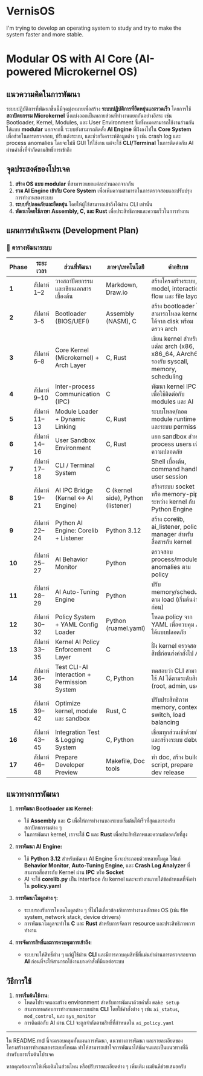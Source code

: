 # VernisOS
I'm trying to develop an operating system to study and try to make the system faster and more stable.

# Modular OS with AI Core (AI-powered Microkernel OS)

## แนวความคิดในการพัฒนา

ระบบปฏิบัติการที่พัฒนาขึ้นนี้มีจุดมุ่งหมายเพื่อสร้าง **ระบบปฏิบัติการที่ยืดหยุ่นและรวดเร็ว** โดยการใช้ **สถาปัตยกรรม Microkernel** ซึ่งแบ่งออกเป็นหลายส่วนที่ทำงานแยกกันอย่างอิสระ เช่น Bootloader, Kernel, Modules, และ User Environment ซึ่งทั้งหมดสามารถใช้งานร่วมกันได้แบบ **modular** นอกจากนี้ ระบบยังสามารถติดตั้ง **AI Engine** ที่ฝังลงไปใน **Core System** เพื่อช่วยในการตรวจสอบ, ปรับแต่งระบบ, และช่วยวิเคราะห์ข้อมูลต่าง ๆ เช่น crash log และ process anomalies โดยจะไม่มี GUI ให้ใช้งาน แต่จะใช้ **CLI/Terminal** ในการติดต่อกับ AI ผ่านคำสั่งที่จำกัดตามสิทธิ์การเข้าถึง

## จุดประสงค์ของโปรเจค

1. **สร้าง OS แบบ modular** ที่สามารถแยกแต่ละส่วนออกจากกัน
2. **รวม AI Engine เข้ากับ Core System** เพื่อเพิ่มความสามารถในการตรวจสอบและปรับปรุงการทำงานของระบบ
3. **ระบบที่ปลอดภัยและยืดหยุ่น** โดยให้ผู้ใช้สามารถเข้าถึงได้ผ่าน CLI เท่านั้น
4. **พัฒนาโดยใช้ภาษา Assembly, C, และ Rust** เพื่อประสิทธิภาพและความเร็วในการทำงาน

## แผนการดำเนินงาน (Development Plan)

### 📅 ตารางพัฒนาระบบ

| **Phase** | **ระยะเวลา**  | **ส่วนที่พัฒนา**                                | **ภาษา/เทคโนโลยี**                  | **คำอธิบาย** 
|-----------|---------------|---------------------------------------------|------------------------------------|--------------------------------------------------------------------
| **1**     | สัปดาห์ 1–2     | วางสถาปัตยกรรมและเขียนเอกสารเบื้องต้น            | Markdown, Draw.io                  | สร้างโครงสร้างระบบ, model, interaction flow และ file layout  
| **2**     | สัปดาห์ 3–5     | Bootloader (BIOS/UEFI)                      | Assembly (NASM), C                 | สร้าง bootloader ให้สามารถโหลด kernel ได้จาก disk พร้อมตรวจ arch 
| **3**     | สัปดาห์ 6–8     | Core Kernel (Microkernel) + Arch Layer      | C, Rust                            | เขียน kernel สำหรับแต่ละ arch (x86, x86_64, AArch64) รองรับ syscall, memory, scheduling 
| **4**     | สัปดาห์ 9–10    | Inter-process Communication (IPC)           | C                                  | พัฒนา kernel IPC เพื่อใช้ติดต่อกับ modules และ AI 
| **5**     | สัปดาห์ 11–13   | Module Loader + Dynamic Linking             | C, Rust                            | ระบบโหลด/ถอด module runtime และระบบ permission 
| **6**     | สัปดาห์ 14–16   | User Sandbox Environment                    | C, Rust                            | แยก sandbox สำหรับ process users เพื่อความปลอดภัย 
| **7**     | สัปดาห์ 17–18   | CLI / Terminal System                       | C                                  | Shell เบื้องต้น, command handler, user session 
| **8**     | สัปดาห์ 19–21   | AI IPC Bridge (Kernel ↔ AI Engine)          | C (kernel side), Python (listener) | สร้างระบบ socket หรือ memory-pipe ระหว่าง kernel กับ AI Python Engine 
| **9**     | สัปดาห์ 22–24   | Python AI Engine: Corelib + Listener        | Python 3.12                        | สร้าง corelib, ai_listener, policy manager สำหรับสื่อสารกับ kernel 
| **10**    | สัปดาห์ 25–27   | AI Behavior Monitor                         | Python                             | ตรวจสอบ process/module anomalies ตาม policy 
| **11**    | สัปดาห์ 28–29   | AI Auto-Tuning Engine                       | Python                             | ปรับ memory/scheduler ตาม load (เริ่มต้นง่ายก่อน) 
| **12**    | สัปดาห์ 30–32   | Policy System + YAML Config Loader          | Python (ruamel.yaml)               | โหลด policy จาก YAML เพื่อควบคุม AI ได้แบบปลอดภัย 
| **13**    | สัปดาห์ 33–35   | Kernel AI Policy Enforcement Layer          | C                                  | ฝั่ง kernel ตรวจสอบสิทธิ์ก่อนส่งคำสั่งไป AI 
| **14**    | สัปดาห์ 36–38   | Test CLI-AI Interaction + Permission System | C, Python                          | ทดสอบว่า CLI สามารถใช้ AI ได้ตามระดับสิทธิ์ (root, admin, user) 
| **15**    | สัปดาห์ 39–42   | Optimize kernel, module และ sandbox         | Rust, C                            | ปรับประสิทธิภาพ memory, context switch, load balancing
| **16**    | สัปดาห์ 43–45   | Integration Test & Logging System           | C, Python                          | เชื่อมทุกส่วนเข้าด้วยกัน และสร้างระบบ debug log
| **17**    | สัปดาห์ 46–48   | Prepare Developer Preview                   | Makefile, Doc tools                | ทำ doc, สร้าง build script, prepare dev release

## แนวทางการพัฒนา

1. **การพัฒนา Bootloader และ Kernel:**
   - ใช้ **Assembly** และ **C** เพื่อให้การทำงานของระบบเริ่มต้นได้เร็วที่สุดและรองรับสถาปัตยกรรมต่าง ๆ
   - ในการพัฒนา kernel, เราจะใช้ **C** และ **Rust** เพื่อประสิทธิภาพและความปลอดภัยที่สูง

2. **การพัฒนา AI Engine:**
   - ใช้ **Python 3.12** สำหรับพัฒนา AI Engine ซึ่งจะประกอบด้วยหลายโมดูล ได้แก่ **Behavior Monitor**, **Auto-Tuning Engine**, และ **Crash Log Analyzer** ที่สามารถสื่อสารกับ Kernel ผ่าน **IPC** หรือ **Socket**
   - AI จะใช้ **corelib.py** เป็น interface กับ kernel และจะทำงานภายใต้ข้อกำหนดที่จัดทำใน **policy.yaml**

3. **การพัฒนาโมดูลต่าง ๆ:**
   - ระบบรองรับการโหลดโมดูลต่าง ๆ ที่ไม่ได้เกี่ยวข้องกับการทำงานหลักของ OS (เช่น file system, network stack, device drivers)
   - การพัฒนาโมดูลจะทำใน **C** และ **Rust** สำหรับการจัดการ resource และประสิทธิภาพการทำงาน

4. **การจัดการสิทธิ์และการควบคุมการเข้าถึง:**
   - ระบบจะให้สิทธิ์ต่าง ๆ แก่ผู้ใช้ผ่าน **CLI** และมีการควบคุมสิทธิ์ที่แม่นยำผ่านการตรวจสอบจาก **AI** ก่อนที่จะให้สามารถใช้งานบางคำสั่งที่มีผลต่อระบบ

## วิธีการใช้

1. **การเริ่มต้นใช้งาน:**
   - โหลดโปรเจคและสร้าง environment สำหรับการพัฒนาด้วยคำสั่ง `make setup`
   - สามารถทดสอบการทำงานของระบบผ่าน **CLI** โดยใช้คำสั่งต่าง ๆ เช่น `ai_status`, `mod_control`, และ `sys_monitor`
   - การติดต่อกับ AI ผ่าน CLI จะถูกจำกัดตามสิทธิ์ที่กำหนดใน `ai_policy.yaml`

---

ใน README.md นี้จะครอบคลุมทั้งแผนการพัฒนา, แนวทางการพัฒนา และรายละเอียดของโครงสร้างการทำงานของระบบทั้งหมด ทำให้สามารถเข้าใจการพัฒนาได้ชัดเจนและเป็นแนวทางที่ดีสำหรับการเริ่มต้นโปรเจค

หากคุณต้องการให้เพิ่มเติมในส่วนไหน หรือปรับรายละเอียดต่าง ๆ เพิ่มเติม ผมยินดีช่วยเสมอครับ
